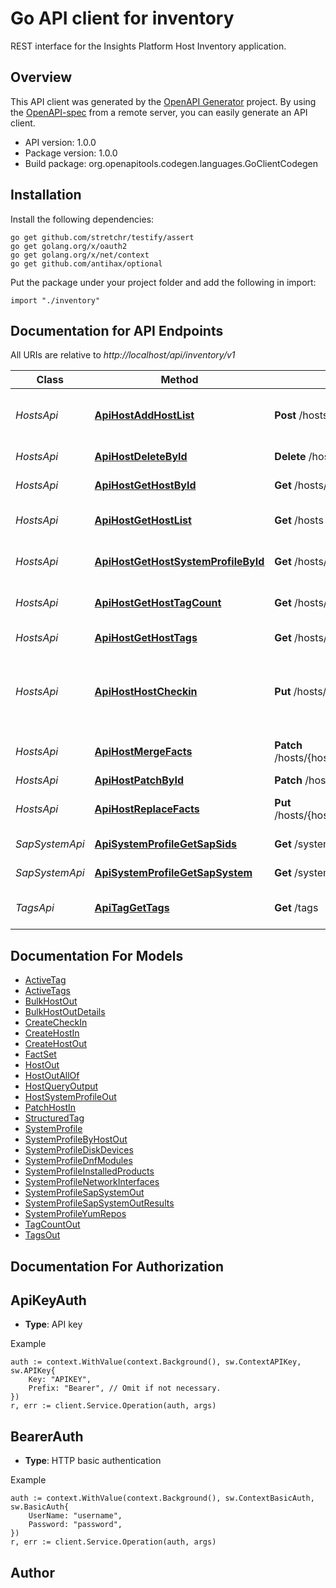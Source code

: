 # Go API client for inventory

REST interface for the Insights Platform Host Inventory application.

## Overview
This API client was generated by the [OpenAPI Generator](https://openapi-generator.tech) project.  By using the [OpenAPI-spec](https://www.openapis.org/) from a remote server, you can easily generate an API client.

- API version: 1.0.0
- Package version: 1.0.0
- Build package: org.openapitools.codegen.languages.GoClientCodegen

## Installation

Install the following dependencies:

```shell
go get github.com/stretchr/testify/assert
go get golang.org/x/oauth2
go get golang.org/x/net/context
go get github.com/antihax/optional
```

Put the package under your project folder and add the following in import:

```golang
import "./inventory"
```

## Documentation for API Endpoints

All URIs are relative to *http://localhost/api/inventory/v1*

Class | Method | HTTP request | Description
------------ | ------------- | ------------- | -------------
*HostsApi* | [**ApiHostAddHostList**](docs/HostsApi.md#apihostaddhostlist) | **Post** /hosts | Create/update multiple host and add them to the host list
*HostsApi* | [**ApiHostDeleteById**](docs/HostsApi.md#apihostdeletebyid) | **Delete** /hosts/{host_id_list} | Delete hosts by IDs
*HostsApi* | [**ApiHostGetHostById**](docs/HostsApi.md#apihostgethostbyid) | **Get** /hosts/{host_id_list} | Find hosts by their IDs
*HostsApi* | [**ApiHostGetHostList**](docs/HostsApi.md#apihostgethostlist) | **Get** /hosts | Read the entire list of hosts
*HostsApi* | [**ApiHostGetHostSystemProfileById**](docs/HostsApi.md#apihostgethostsystemprofilebyid) | **Get** /hosts/{host_id_list}/system_profile | Return one or more hosts system profile
*HostsApi* | [**ApiHostGetHostTagCount**](docs/HostsApi.md#apihostgethosttagcount) | **Get** /hosts/{host_id_list}/tags/count | Get the number of tags on a host
*HostsApi* | [**ApiHostGetHostTags**](docs/HostsApi.md#apihostgethosttags) | **Get** /hosts/{host_id_list}/tags | Get the tags on a host
*HostsApi* | [**ApiHostHostCheckin**](docs/HostsApi.md#apihosthostcheckin) | **Put** /hosts/checkin | Update staleness timestamps for a host matching the provided facts
*HostsApi* | [**ApiHostMergeFacts**](docs/HostsApi.md#apihostmergefacts) | **Patch** /hosts/{host_id_list}/facts/{namespace} | Merge facts under a namespace
*HostsApi* | [**ApiHostPatchById**](docs/HostsApi.md#apihostpatchbyid) | **Patch** /hosts/{host_id_list} | Update a host
*HostsApi* | [**ApiHostReplaceFacts**](docs/HostsApi.md#apihostreplacefacts) | **Put** /hosts/{host_id_list}/facts/{namespace} | Replace facts under a namespace
*SapSystemApi* | [**ApiSystemProfileGetSapSids**](docs/SapSystemApi.md#apisystemprofilegetsapsids) | **Get** /system_profile/sap_sids | get sap system values
*SapSystemApi* | [**ApiSystemProfileGetSapSystem**](docs/SapSystemApi.md#apisystemprofilegetsapsystem) | **Get** /system_profile/sap_system | get sap system values
*TagsApi* | [**ApiTagGetTags**](docs/TagsApi.md#apitaggettags) | **Get** /tags | Get the active host tags for a given account


## Documentation For Models

 - [ActiveTag](docs/ActiveTag.md)
 - [ActiveTags](docs/ActiveTags.md)
 - [BulkHostOut](docs/BulkHostOut.md)
 - [BulkHostOutDetails](docs/BulkHostOutDetails.md)
 - [CreateCheckIn](docs/CreateCheckIn.md)
 - [CreateHostIn](docs/CreateHostIn.md)
 - [CreateHostOut](docs/CreateHostOut.md)
 - [FactSet](docs/FactSet.md)
 - [HostOut](docs/HostOut.md)
 - [HostOutAllOf](docs/HostOutAllOf.md)
 - [HostQueryOutput](docs/HostQueryOutput.md)
 - [HostSystemProfileOut](docs/HostSystemProfileOut.md)
 - [PatchHostIn](docs/PatchHostIn.md)
 - [StructuredTag](docs/StructuredTag.md)
 - [SystemProfile](docs/SystemProfile.md)
 - [SystemProfileByHostOut](docs/SystemProfileByHostOut.md)
 - [SystemProfileDiskDevices](docs/SystemProfileDiskDevices.md)
 - [SystemProfileDnfModules](docs/SystemProfileDnfModules.md)
 - [SystemProfileInstalledProducts](docs/SystemProfileInstalledProducts.md)
 - [SystemProfileNetworkInterfaces](docs/SystemProfileNetworkInterfaces.md)
 - [SystemProfileSapSystemOut](docs/SystemProfileSapSystemOut.md)
 - [SystemProfileSapSystemOutResults](docs/SystemProfileSapSystemOutResults.md)
 - [SystemProfileYumRepos](docs/SystemProfileYumRepos.md)
 - [TagCountOut](docs/TagCountOut.md)
 - [TagsOut](docs/TagsOut.md)


## Documentation For Authorization



## ApiKeyAuth

- **Type**: API key

Example

```golang
auth := context.WithValue(context.Background(), sw.ContextAPIKey, sw.APIKey{
    Key: "APIKEY",
    Prefix: "Bearer", // Omit if not necessary.
})
r, err := client.Service.Operation(auth, args)
```


## BearerAuth

- **Type**: HTTP basic authentication

Example

```golang
auth := context.WithValue(context.Background(), sw.ContextBasicAuth, sw.BasicAuth{
    UserName: "username",
    Password: "password",
})
r, err := client.Service.Operation(auth, args)
```



## Author



